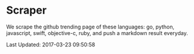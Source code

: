# Scraper

We scrape the github trending page of these languages: go, python, javascript, swift, objective-c, ruby, and push a markdown result everyday.

Last Updated: 2017-03-23 09:50:58